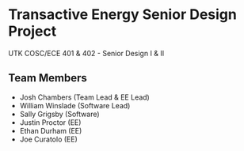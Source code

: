 # Transactive Energy Senior Design Project
UTK COSC/ECE 401 & 402 - Senior Design I & II
## Team Members
- Josh Chambers (Team Lead & EE Lead)
- William Winslade (Software Lead)
- Sally Grigsby (Software)
- Justin Proctor (EE)
- Ethan Durham (EE)
- Joe Curatolo (EE)
